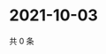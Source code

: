 # 2021-10-03

共 0 条

<!-- BEGIN -->
<!-- 最后更新时间 Sun Oct 03 2021 06:14:18 GMT+0800 (China Standard Time) -->

<!-- END -->

